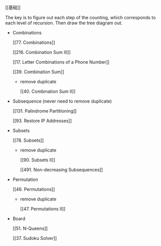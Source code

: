 [[基础]]

The key is to figure out each step of the counting, which corresponds to each level of recursion. Then draw the tree diagram out.

- Combinations
    
    [[77. Combinations]]
    
    [[216. Combination Sum III]]
    
    [[17. Letter Combinations of a Phone Number]]
    
    [[39. Combination Sum]]
    
    - remove duplicate
        
        [[40. Combination Sum II]]
        

  

- Subsequence (never need to remove duplicate)
    
    [[131. Palindrome Partitioning]]
    
    [[93. Restore IP Addresses]]
    

  

- Subsets
    
    [[78. Subsets]]
    
    - remove duplicate
        
        [[90. Subsets II]]
        
        [[491. Non-decreasing Subsequences]]
        

  

- Permutation
    
    [[46. Permutations]]
    
    - remove duplicate
        
        [[47. Permutations II]]
        

  

- Board
    
    [[51. N-Queens]]
    
    [[37. Sudoku Solver]]
